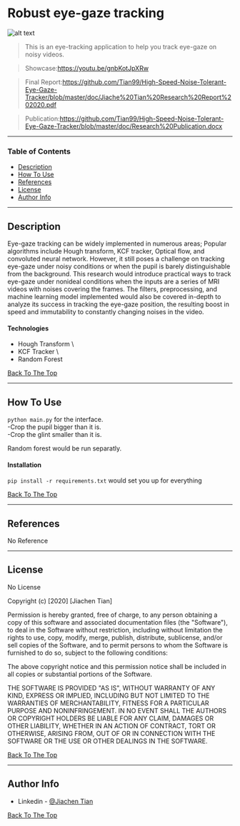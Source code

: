 # Robust eye-gaze tracking

![alt text](https://github.com/Tian99/Robust-eye-gaze-tracker/blob/master/input/Screen%20Shot%202020-12-28%20at%202.02.07%20PM.png)

> This is an eye-tracking application to help you track eye-gaze on noisy videos.

> Showcase:https://youtu.be/gnbKotJpXRw

> Final Report:https://github.com/Tian99/High-Speed-Noise-Tolerant-Eye-Gaze-Tracker/blob/master/doc/Jiache%20Tian%20Research%20Report%202020.pdf

> Publication:https://github.com/Tian99/High-Speed-Noise-Tolerant-Eye-Gaze-Tracker/blob/master/doc/Research%20Publication.docx
---

### Table of Contents

- [Description](#description)
- [How To Use](#how-to-use)
- [References](#references)
- [License](#license)
- [Author Info](#author-info)

---

## Description

Eye-gaze tracking can be widely implemented in numerous areas; Popular algorithms include Hough transform, KCF tracker, Optical flow, and convoluted neural network. However, it still poses a challenge on tracking eye-gaze under noisy conditions or when the pupil is barely distinguishable from the background. This research would introduce practical ways to track eye-gaze under nonideal conditions when the inputs are a series of MRI videos with noises covering the frames. The filters, preprocessing, and machine learning model implemented would also be covered in-depth to analyze its success in tracking the eye-gaze position, the resulting boost in speed and immutability to constantly changing noises in the video.

#### Technologies

- Hough Transform \
- KCF Tracker \
- Random Forest

[Back To The Top](#Robust-eye-gaze-tracking)

---

## How To Use

`python main.py` for the interface. \
	-Crop the pupil bigger than it is. \
	-Crop the glint smaller than it is.

Random forest would be run separatly. 

#### Installation

`pip install -r requirements.txt` would set you up for everything

[Back To The Top](#Robust-eye-gaze-tracking)

---

## References
No Reference

---

## License

No License

Copyright (c) [2020] [Jiachen Tian]

Permission is hereby granted, free of charge, to any person obtaining a copy
of this software and associated documentation files (the "Software"), to deal
in the Software without restriction, including without limitation the rights
to use, copy, modify, merge, publish, distribute, sublicense, and/or sell
copies of the Software, and to permit persons to whom the Software is
furnished to do so, subject to the following conditions:

The above copyright notice and this permission notice shall be included in all
copies or substantial portions of the Software.

THE SOFTWARE IS PROVIDED "AS IS", WITHOUT WARRANTY OF ANY KIND, EXPRESS OR
IMPLIED, INCLUDING BUT NOT LIMITED TO THE WARRANTIES OF MERCHANTABILITY,
FITNESS FOR A PARTICULAR PURPOSE AND NONINFRINGEMENT. IN NO EVENT SHALL THE
AUTHORS OR COPYRIGHT HOLDERS BE LIABLE FOR ANY CLAIM, DAMAGES OR OTHER
LIABILITY, WHETHER IN AN ACTION OF CONTRACT, TORT OR OTHERWISE, ARISING FROM,
OUT OF OR IN CONNECTION WITH THE SOFTWARE OR THE USE OR OTHER DEALINGS IN THE
SOFTWARE.

[Back To The Top](#Robust-eye-gaze-tracking)

---

## Author Info

- Linkedin - [@Jiachen Tian](https://www.linkedin.com/in/jiachen-tian-756016180/)

[Back To The Top](#Robust-eye-gaze-tracking)
